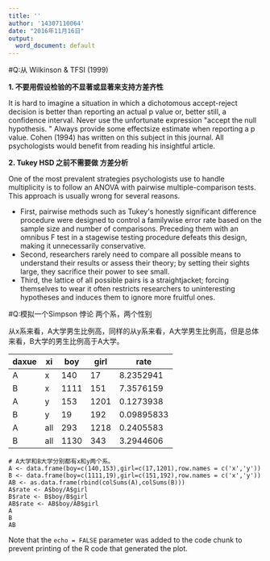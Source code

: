 ```yaml
---
title: ''
author: '14307110064'
date: "2016年11月16日"
output:
  word_document: default
---
```





#Q:从 Wilkinson & TFSI (1999)

**1. 不要用假设检验的不显著或显著来支持方差齐性**

It is hard to imagine a situation in which a dichotomous accept-reject decision is better than reporting an actual p value or, better still, a confidence interval. Never use the unfortunate expression "accept the null hypothesis. " Always provide some effectsize estimate when reporting a p value. Cohen (1994) has written on this subject in this journal. All psychologists would benefit from reading his insightful article.

**2. Tukey HSD 之前不需要做 方差分析**

One of the most prevalent strategies psychologists use to handle multiplicity is to follow an ANOVA with pairwise multiple-comparison tests. This approach is usually wrong for several reasons. 

- First, pairwise methods such as Tukey's honestly significant difference procedure were designed to control a familywise error rate based on the sample size and number of comparisons. Preceding them with an omnibus F test in a stagewise testing procedure defeats this design, making it unnecessarily conservative. 
- Second, researchers rarely need to compare all possible means to understand their results or assess their theory; by setting their sights large, they sacrifice their power to see small. 
- Third, the lattice of all possible pairs is a straightjacket; forcing themselves to wear it often restricts researchers to uninteresting hypotheses and induces them to ignore more fruitful ones.





#Q:模拟一个Simpson 悖论 两个系，两个性别


从x系来看，A大学男生比例高，同样的从y系来看，A大学男生比例高，但是总体来看，B大学的男生比例高于A大学。



daxue|xi|boy|girl|rate
-----|-----|-----|-----|-----
A|x|140|17|8.2352941
B|x|1111|151|7.3576159
A|y|153|1201|0.1273938
B|y|19|192|0.09895833
A|all|293|1218|0.2405583
B|all|1130|343|3.2944606


```{r,echo = FALSE}
# A大学和B大学分别都有x和y两个系。
A <- data.frame(boy=c(140,153),girl=c(17,1201),row.names = c('x','y'))
B <- data.frame(boy=c(1111,19),girl=c(151,192),row.names = c('x','y'))
AB <- as.data.frame(rbind(colSums(A),colSums(B)))
A$rate <- A$boy/A$girl
B$rate <- B$boy/B$girl
AB$rate <- AB$boy/AB$girl
A
B
AB
``````


Note that the `echo = FALSE` parameter was added to the code chunk to prevent printing of the R code that generated the plot.
